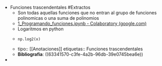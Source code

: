 - Funciones trascendentales #Extractos
	- Son todas aquellas funciones que no entran al grupo de funciones polinomicas o una suma de polinomios
	- [1_Programando_funciones.ipynb - Colaboratory (google.com)](https://colab.research.google.com/drive/1pU6DafxCM4HynrrQBFNofcApl4zFrKFI)
	- Logaritmos en python
	- ```python
	  np.log2(x)
	  ```
	- tipo:: [[Anotaciones]]
	  etiquetas:: Funciones trascendentales
	- **Bibliografia**: ((63341570-c3fe-4a2b-96db-39e0745bea6e))
-